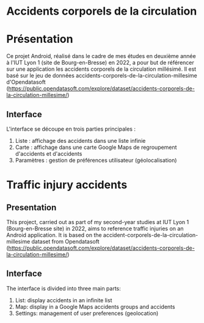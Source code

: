 # Accidents corporels de la circulation

# Présentation

Ce projet Android, réalisé dans le cadre de mes études en deuxième année à l'IUT Lyon 1 (site de Bourg-en-Bresse) en 2022, a pour but de référencer sur une application les accidents corporels de la circulation millésimé. Il est basé sur le jeu de données accidents-corporels-de-la-circulation-millesime
 d'Opendatasoft (https://public.opendatasoft.com/explore/dataset/accidents-corporels-de-la-circulation-millesime/)

## Interface

L'interface se découpe en trois parties principales :

1. Liste : affichage des accidents dans une liste infinie
2. Carte : affichage dans une carte Google Maps de regroupement d'accidents et d'accidents
3. Paramètres : gestion de préférences utilisateur (géolocalisation)

# Traffic injury accidents

## Presentation
This project, carried out as part of my second-year studies at IUT Lyon 1 (Bourg-en-Bresse site) in 2022, aims to reference traffic injuries on an Android application. It is based on the accident-corporels-de-la-circulation-millesime dataset from Opendatasoft (https://public.opendatasoft.com/explore/dataset/accidents-corporels-de-la-circulation-millesime/)

## Interface
The interface is divided into three main parts:

1. List: display accidents in an infinite list
2. Map: display in a Google Maps accidents groups and accidents
3. Settings: management of user preferences (geolocation)
